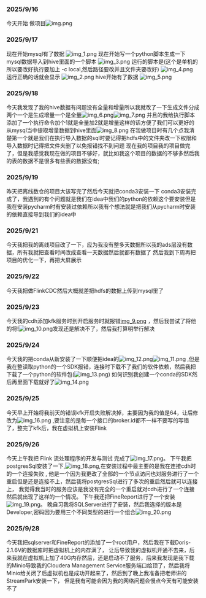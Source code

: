 [//]: # (fuhao)

### 2025/9/16

今天开始
做项目![img.png](..%2Fimg%2Fimg.png)

### 2025/9/17

现在开始mysql有了数据
![img_1.png](..%2Fimg%2Fimg_1.png)
现在开始写一个python脚本生成一下mysql数据导入到hive里面的一个脚本
![img_3.png](..%2Fimg%2Fimg_3.png)
运行的脚本是(这个是单机的所以要改好执行要加上 -c local,然后路径要改并且文件夹要改好)
![img_4.png](..%2Fimg%2Fimg_4.png)
运行正确的话就会显示
![img_2.png](..%2Fimg%2Fimg_2.png)
hive开始有了数据
![img_5.png](..%2Fimg%2Fimg_5.png)

### 2025/9/18

今天我发现了我的hive数据有问题没有全量和增量所以我就改了一下生成文件分成两个一个是生成增量一个是全量![img_6.png](..%2Fimg%2Fimg_6.png)![img_7.png](..%2Fimg%2Fimg_7.png)
并且的我给执行脚本添加了一个执行命令加个1就是全量加2就是增量这样的话方便了我们可以更好的从mysql当中提取增量数据到hive里面![img_8.png](..%2Fimg%2Fimg_8.png)
在我做项目时有几个点我清楚第一个就是我们在执行导入数据的sql时要记得把hdfs中的文件夹改一下权限和导入数据时记得把文件夹删了以免报错找不到问题
现在我的项目我的项目做完了，但是我感觉我现在做的项目不够好，就比如我这个项目的数据的不够多然后我的表的数据不是很多有些表的数据没有;

### 2025/9/19

昨天把离线数仓的项目大该写完了然后今天就把conda3安装一下
conda3安装完成了，我遇到的有个问题就是我们在idea中我们的python的依赖这个要安装但是我在安装pycharm时有安装过依赖所以我有个想法就是把我们从pycharm时安装的依赖直接导到我们的idea中

### 2025/9/21

今天我把我的离线项目改了一下，应为我没有整多天数据所以我的ads层没有数据，所有我就把查看时间改成查看一天数据然后就都有数据了
然后我到下周再把项目的优化一下，再把大屏展示

### 2025/9/22

今天我把做FlinkCDC然后大概就差把hdfs的数据上传到mysql里了

### 2025/9/23

今天我的cdh添加kfk服务时到开启服务时就报错[img_9.png](..%2Fimg%2Fimg_9.png)
，然后我尝试了将他的将!![img_10.png](..%2Fimg%2Fimg_10.png)发现还是解决不了，然后我打算明举行解决

### 2025/9/24

今天我的把conda从新安装了一下顺便把idea的![img_12.png](..%2Fimg%2Fimg_12.png)![img_11.png](..%2Fimg%2Fimg_11.png)
,但是我在整读取python的一个SDK报错，连接时下载不了我们的软件依赖，然后我把下载了一个python的软件包(![img_13.png](..%2Fimg%2Fimg_13.png))
如何识别我创建一个conda的SDK然后再里面下载就好了![img_14.png](..%2Fimg%2Fimg_14.png)

### 2025/9/25

今天早上开始将我前天的错误kfk开启失败解决掉，主要因为我的值是64，让后修改为![img_16.png](..%2Fimg%2Fimg_16.png)
,要注意的是每一个接口的broker.id都不一样不要写的写错了，整完了kfk后，我在虚拟机上安装Flink

### 2025/9/26

今天上午我把 Flink 流处理程序的开发与测试 完成了![img_17.png](..%2Fimg%2Fimg_17.png)。
下午我把postgresSql安装了一下,![img_18.png](..%2Fimg%2Fimg_18.png),在安装过程中最主要的是我在连接cdh时的一个连接失败 ,
他是一个因为我更改了全部的一个节点访问也对服务进行了一个重启但是还是连接不上，然后我将postgresSql进行了多次的重启然后就可以连接上，
我觉得我当时的服务应该是我没有完全的一个重启就对cdh进行了一个连接然后就出现了这样的一个情况。
下午我还把FineReport进行了一个安装![img_19.png](..%2Fimg%2Fimg_19.png)。
晚自习我将SQLServer进行了安装，然后我选择的版本是Developer,密码因为要用三个不同类型的进行一个组合![img_20.png](..%2Fimg%2Fimg_20.png)

### 2025/9/28

今天我把sqlserver和FineReport的添加了一个root用户，然后我在下载Doris-2.1.6V的数据库时把虚拟机上的内存满了，
让后导致我的虚拟机开通不去来，后来我就在虚拟机上加了40G内存然后，还是启动不了服务，后来我发现是我下载的Minio导致我的Cloudera
Management Service服务端口给顶了，然后我将Minio给关闭了后虚拟机也是成功开起来了，然后到了晚上我准备把老师讲的StreamPark安装一下，
但是我有可能会因为我的网络问题会慢点今天有可能安装不了













